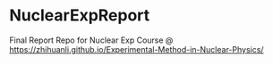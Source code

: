 # NuclearExpReport

Final Report Repo for Nuclear Exp Course @ https://zhihuanli.github.io/Experimental-Method-in-Nuclear-Physics/
